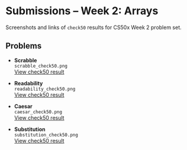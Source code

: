 # Submissions – Week 2: Arrays

Screenshots and links of `check50` results for CS50x Week 2 problem set.

## Problems

- **Scrabble**  
  `scrabble_check50.png`  
  [View check50 result](https://submit.cs50.io/check50/cb05aa269ac58817e0bdff78d826a7ea8e552f37)
  
- **Readability**  
  `readability_check50.png`  
  [View check50 result](https://submit.cs50.io/check50/bf79e96d92d2bc2580d7c9b1c50cc1e478b14657)

- **Caesar**  
  `caesar_check50.png`  
  [View check50 result](https://submit.cs50.io/check50/your_check50_result_here)

- **Substitution**  
  `substitution_check50.png`  
  [View check50 result](https://submit.cs50.io/check50/your_check50_result_here)
